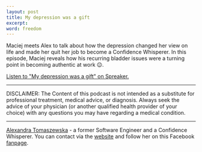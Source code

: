 ```yaml
---
layout: post
title: My depression was a gift
excerpt: 
word: freedom
---
```


Maciej meets Alex to talk about how the depression changed her view on life and made her quit her job to become a Confidence Whisperer. In this episode, Maciej reveals how his recurring bladder issues were a turning point in becoming authentic at work 😉.

<a class="spreaker-player" href="https://www.spreaker.com/episode/41107269" data-resource="episode_id=41107269" data-width="100%" data-height="200px" data-theme="light" data-playlist="false" data-playlist-continuous="false" data-autoplay="false" data-live-autoplay="false" data-chapters-image="true" data-episode-image-position="right" data-hide-logo="false" data-hide-likes="false" data-hide-comments="false" data-hide-sharing="false" data-hide-download="true">Listen to "My depression was a gift" on Spreaker.</a>
<script async src="https://widget.spreaker.com/widgets.js"></script>

---

DISCLAIMER:
The Content of this podcast is not intended as a substitute for professional treatment, medical advice, or diagnosis. Always seek the advice of your physician (or another qualified health provider of your choice) with any questions you may have regarding a medical condition.

---

[Alexandra Tomaszewska](https://www.facebook.com/AlexUnchainedYou) - a former Software Engineer and a Confidence Whisperer. You can contact via the [website](https://alextomaszewska.com) and follow her on this Facebook [fanpage](https://www.facebook.com/AlexUnchainedYou).